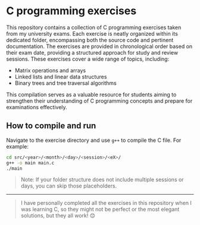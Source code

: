 # C programming exercises

This repository contains a collection of C programming exercises taken from my university exams. Each exercise is neatly organized within its dedicated folder, encompassing both the source code and pertinent documentation.
The exercises are provided in chronological order based on their exam date, providing a structured approach for study and review sessions. These exercises cover a wide range of topics, including:

- Matrix operations and arrays
- Linked lists and linear data structures
- Binary trees and tree traversal algorithms

This compilation serves as a valuable resource for students aiming to strengthen their understanding of C programming concepts and prepare for examinations effectively.

## How to compile and run

Navigate to the exercise directory and use `g++` to compile the C file. For example:

```sh
cd src/<year>/<month>/<day>/<session>/<eX>/
g++ -o main main.c
./main
```

> Note: If your folder structure does not include multiple sessions or days, you can skip those placeholders.

---

> I have personally completed all the exercises in this repository when I was learning C, so they might not be perfect or the most elegant solutions, but they all work! 😊
